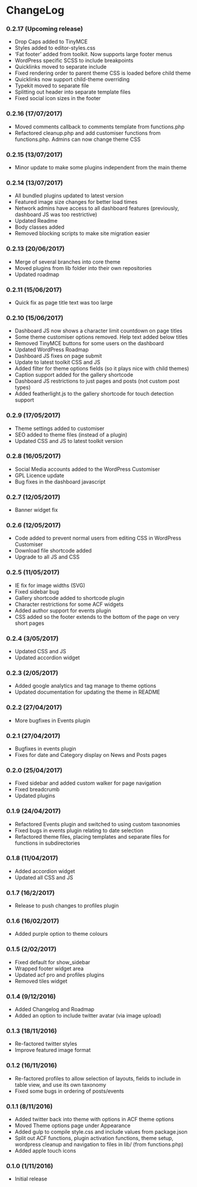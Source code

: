 ChangeLog
=========

### 0.2.17 (Upcoming release)

 * Drop Caps added to TinyMCE
 * Styles added to editor-styles.css
 * ‘Fat footer’ added from toolkit. Now supports large footer menus
 * WordPress specific SCSS to include breakpoints
 * Quicklinks moved to separate include
 * Fixed rendering order to parent theme CSS is loaded before child theme
 * Quicklinks now support child-theme overriding
 * Typekit moved to separate file
 * Splitting out header into separate template files
 * Fixed social icon sizes in the footer

### 0.2.16 (17/07/2017)

 * Moved comments callback to comments template from functions.php
 * Refactored cleanup.php and add customiser functions from functions.php. Admins can now change theme CSS

### 0.2.15 (13/07/2017)

 * Minor update to make some plugins independent from the main theme

### 0.2.14 (13/07/2017)

 * All bundled plugins updated to latest version
 * Featured image size changes for better load times
 * Network admins have access to all dashboard features (previously, dashboard JS was too restrictive)
 * Updated Readme
 * Body classes added
 * Removed blocking scripts to make site migration easier

### 0.2.13 (20/06/2017)

 * Merge of several branches into core theme
 * Moved plugins from lib folder into their own repositories
 * Updated roadmap

### 0.2.11 (15/06/2017)

 * Quick fix as page title text was too large

### 0.2.10 (15/06/2017)

 * Dashboard JS now shows a character limit countdown on page titles
 * Some theme customiser options removed. Help text added below titles
 * Removed TinyMCE buttons for some users on the dashboard
 * Updated WordPress Roadmap
 * Dashboard JS fixes on page submit
 * Update to latest toolkit CSS and JS
 * Added filter for theme options fields (so it plays nice with child themes)
 * Caption support added for the gallery shortcode
 * Dashboard JS restrictions to just pages and posts (not custom post types)
 * Added featherlight.js to the gallery shortcode for touch detection support

### 0.2.9 (17/05/2017)

 * Theme settings added to customiser
 * SEO added to theme files (instead of a plugin)
 * Updated CSS and JS to latest toolkit version

### 0.2.8 (16/05/2017)

 * Social Media accounts added to the WordPress Customiser
 * GPL Licence update
 * Bug fixes in the dashboard javascript

### 0.2.7 (12/05/2017)

 * Banner widget fix

### 0.2.6 (12/05/2017)

 * Code added to prevent normal users from editing CSS in WordPress Customiser
 * Download file shortcode added
 * Upgrade to all JS and CSS

### 0.2.5 (11/05/2017)

 * IE fix for image widths (SVG)
 * Fixed sidebar bug
 * Gallery shortcode added to shortcode plugin
 * Character restrictions for some ACF widgets
 * Added author support for events plugin
 * CSS added so the footer extends to the bottom of the page on very short pages

### 0.2.4 (3/05/2017)

 * Updated CSS and JS
 * Updated accordion widget

### 0.2.3 (2/05/2017)

 * Added google analytics and tag manage to theme options
 * Updated documentation for updating the theme in README

### 0.2.2 (27/04/2017)

 * More bugfixes in Events plugin

### 0.2.1 (27/04/2017)

 * Bugfixes in events plugin
 * Fixes for date and Category display on News and Posts pages

### 0.2.0 (25/04/2017)

 * Fixed sidebar and added custom walker for page navigation
 * Fixed breadcrumb
 * Updated plugins

### 0.1.9 (24/04/2017)

 * Refactored Events plugin and switched to using custom taxonomies
 * Fixed bugs in events plugin relating to date selection
 * Refactored theme files, placing templates and separate files for functions in subdirectories

### 0.1.8 (11/04/2017)

 * Added accordion widget
 * Updated all CSS and JS

###  0.1.7 (16/2/2017)

 * Release to push changes to profiles plugin

### 0.1.6 (16/02/2017)

 * Added purple option to theme colours

### 0.1.5 (2/02/2017)

 * Fixed default for show_sidebar
 * Wrapped footer widget area
 * Updated acf pro and profiles plugins
 * Removed tiles widget

### 0.1.4 (9/12/2016)

 * Added Changelog and Roadmap
 * Added an option to include twitter avatar (via image upload)

### 0.1.3 (18/11/2016)

 * Re-factored twitter styles
 * Improve featured image format

### 0.1.2 (16/11/2016)

 * Re-factored profiles to allow selection of layouts, fields to include in table view, and use its own taxonomy
 * Fixed some bugs in ordering of posts/events

### 0.1.1 (8/11/2016)

 * Added twitter back into theme with options in ACF theme options
 * Moved Theme options page under Appearance
 * Added gulp to compile style.css and include values from package.json
 * Split out ACF functions, plugin activation functions, theme setup, wordpress cleanup and navigation to files in lib/ (from functions.php)
 * Added apple touch icons

### 0.1.0 (1/11/2016)

 * Initial release